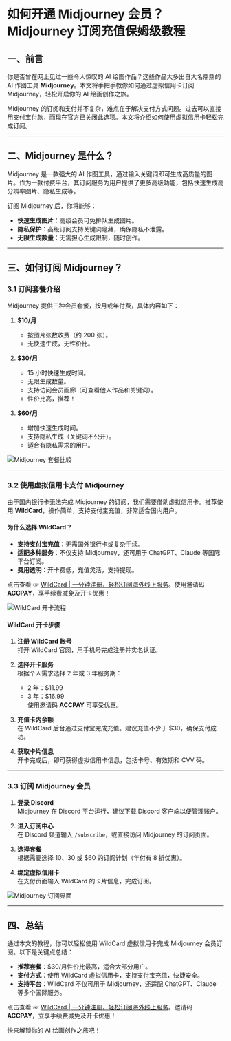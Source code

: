 # 如何开通 Midjourney 会员？Midjourney 订阅充值保姆级教程

## 一、前言

你是否曾在网上见过一些令人惊叹的 AI 绘图作品？这些作品大多出自大名鼎鼎的 AI 作图工具 **Midjourney**。本文将手把手教你如何通过虚拟信用卡订阅 Midjourney，轻松开启你的 AI 绘画创作之旅。


Midjourney 的订阅和支付并不复杂，难点在于解决支付方式问题。过去可以直接用支付宝付款，而现在官方已关闭此选项。本文将介绍如何使用虚拟信用卡轻松完成订阅。

---

## 二、Midjourney 是什么？

Midjourney 是一款强大的 AI 作图工具，通过输入关键词即可生成高质量的图片。作为一款付费平台，其订阅服务为用户提供了更多高级功能，包括快速生成高分辨率图片、隐私生成等。

订阅 Midjourney 后，你将能够：

- **快速生成图片**：高级会员可免排队生成图片。
- **隐私保护**：高级订阅支持关键词隐藏，确保隐私不泄露。
- **无限生成数量**：无需担心生成限制，随时创作。

---

## 三、如何订阅 Midjourney？

### 3.1 订阅套餐介绍

Midjourney 提供三种会员套餐，按月或年付费，具体内容如下：

1. **$10/月**  
   - 按图片张数收费（约 200 张）。  
   - 无快速生成，无性价比。

2. **$30/月**  
   - 15 小时快速生成时间。  
   - 无限生成数量。  
   - 支持访问会员画廊（可查看他人作品和关键词）。  
   - 性价比高，推荐！

3. **$60/月**  
   - 增加快速生成时间。  
   - 支持隐私生成（关键词不公开）。  
   - 适合有隐私需求的用户。

![Midjourney 套餐比较](https://chatgptplay.github.io/midjourney/image.png)

---

### 3.2 使用虚拟信用卡支付 Midjourney

由于国内银行卡无法完成 Midjourney 的订阅，我们需要借助虚拟信用卡。推荐使用 **WildCard**，操作简单，支持支付宝充值，非常适合国内用户。

#### 为什么选择 WildCard？

- **支持支付宝充值**：无需国外银行卡或复杂手续。
- **适配多种服务**：不仅支持 Midjourney，还可用于 ChatGPT、Claude 等国际平台订阅。
- **费用透明**：开卡费低，充值灵活，支持提现。

点击查看 ☞ [WildCard | 一分钟注册，轻松订阅海外线上服务](https://bit.ly/bewildcard)。使用邀请码 **ACCPAY**，享手续费减免及开卡优惠！

![WildCard 开卡流程](https://chatgptplay.github.io/midjourney/image-5.png)

#### WildCard 开卡步骤

1. **注册 WildCard 账号**  
   打开 WildCard 官网，用手机号完成注册并实名认证。

2. **选择开卡服务**  
   根据个人需求选择 2 年或 3 年服务期：
   - 2 年：$11.99  
   - 3 年：$16.99  
   使用邀请码 **ACCPAY** 可享受优惠。

3. **充值卡内余额**  
   在 WildCard 后台通过支付宝完成充值。建议充值不少于 $30，确保支付成功。

4. **获取卡片信息**  
   开卡完成后，即可获得虚拟信用卡信息，包括卡号、有效期和 CVV 码。

---

### 3.3 订阅 Midjourney 会员

1. **登录 Discord**  
   Midjourney 在 Discord 平台运行，建议下载 Discord 客户端以便管理账户。

2. **进入订阅中心**  
   在 Discord 频道输入 `/subscribe`，或直接访问 Midjourney 的订阅页面。

3. **选择套餐**  
   根据需要选择 $10、$30 或 $60 的订阅计划（年付有 8 折优惠）。

4. **绑定虚拟信用卡**  
   在支付页面输入 WildCard 的卡片信息，完成订阅。

![Midjourney 订阅界面](https://chatgptplay.github.io/midjourney/image-3.png)

---

## 四、总结

通过本文的教程，你可以轻松使用 WildCard 虚拟信用卡完成 Midjourney 会员订阅。以下是关键点总结：

- **推荐套餐**：$30/月性价比最高，适合大部分用户。
- **支付方式**：使用 WildCard 虚拟信用卡，支持支付宝充值，快捷安全。
- **支持平台**：WildCard 不仅可用于 Midjourney，还适配 ChatGPT、Claude 等多个国际服务。

点击查看 ☞ [WildCard | 一分钟注册，轻松订阅海外线上服务](https://bit.ly/bewildcard)。邀请码 **ACCPAY**，立享手续费减免及开卡优惠！

快来解锁你的 AI 绘画创作之旅吧！
